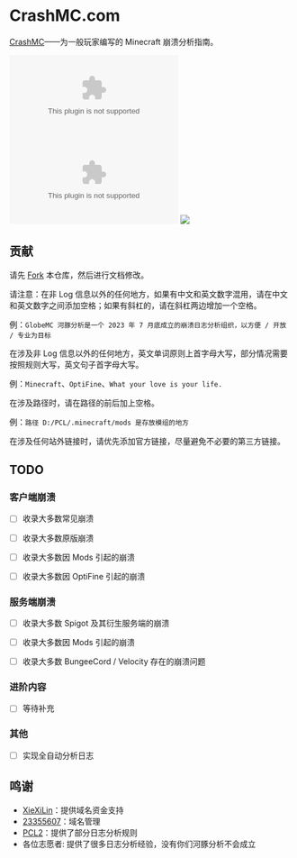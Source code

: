 # CrashMC.com

[CrashMC](https://crashmc.com/)——为一般玩家编写的 Minecraft 崩溃分析指南。

[![](https://img.shields.io/github/stars/GlobeMC/crashmc.com?style=for-the-badge)](https://bilibili.com/video/BV1GJ411x7h7)
[![](https://img.shields.io/github/issues/GlobeMC/crashmc.com?style=for-the-badge)](https://github.com/GlobeMC/crashmc.com/issues)
[![](https://img.shields.io/github/actions/workflow/status/GlobeMC/crashmc.com/gh-pages.yml?branch=main&style=for-the-badge)](https://github.com/GlobeMC/crashmc.com/actions/workflows/gh-pages.yml)

## 贡献

请先 [Fork](https://github.com/GlobeMC/crashmc.com/fork) 本仓库，然后进行文档修改。

请注意：在非 Log 信息以外的任何地方，如果有中文和英文数字混用，请在中文和英文数字之间添加空格；如果有斜杠的，请在斜杠两边增加一个空格。

例：`GlobeMC 河豚分析是一个 2023 年 7 月底成立的崩溃日志分析组织，以方便 / 开放 / 专业为目标`

在涉及非 Log 信息以外的任何地方，英文单词原则上首字母大写，部分情况需要按照规则大写，英文句子首字母大写。

例：`Minecraft`、`OptiFine`、`What your love is your life.`

在涉及路径时，请在路径的前后加上空格。

例：`路径 D:/PCL/.minecraft/mods 是存放模组的地方`

在涉及任何站外链接时，请优先添加官方链接，尽量避免不必要的第三方链接。

## TODO

### 客户端崩溃

- [ ] 收录大多数常见崩溃

- [ ] 收录大多数原版崩溃

- [ ] 收录大多数因 Mods 引起的崩溃

- [ ] 收录大多数因 OptiFine 引起的崩溃

### 服务端崩溃

- [ ] 收录大多数 Spigot 及其衍生服务端的崩溃

- [ ] 收录大多数因 Mods 引起的崩溃

- [ ] 收录大多数 BungeeCord / Velocity 存在的崩溃问题

### 进阶内容

- [ ] 等待补充

### 其他

- [ ] 实现全自动分析日志


## 鸣谢

- [XieXiLin](https://github.com/XieXiLin2)：提供域名资金支持
- [23355607](https://github.com/2623684696)：域名管理
- [PCL2](https://github.com/Hex-Dragon/PCL2)：提供了部分日志分析规则
- 各位志愿者: 提供了很多日志分析经验，没有你们河豚分析不会成立
